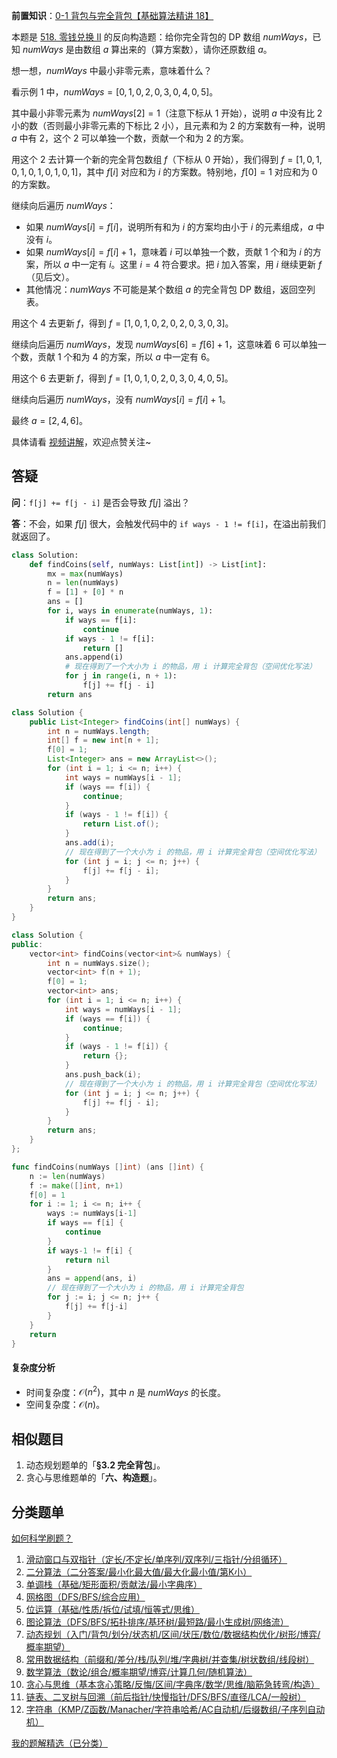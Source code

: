 **前置知识**：[0-1 背包与完全背包【基础算法精讲 18】](https://www.bilibili.com/video/BV16Y411v7Y6/)

本题是 [518. 零钱兑换 II](https://leetcode.cn/problems/coin-change-ii/) 的反向构造题：给你完全背包的 DP 数组 $\textit{numWays}$，已知 $\textit{numWays}$ 是由数组 $a$ 算出来的（算方案数），请你还原数组 $a$。

想一想，$\textit{numWays}$ 中最小非零元素，意味着什么？

看示例 1 中，$\textit{numWays} = [0,1,0,2,0,3,0,4,0,5]$。

其中最小非零元素为 $\textit{numWays}[2]=1$（注意下标从 $1$ 开始），说明 $a$ 中没有比 $2$ 小的数（否则最小非零元素的下标比 $2$ 小），且元素和为 $2$ 的方案数有一种，说明 $a$ 中有 $2$，这个 $2$ 可以单独一个数，贡献一个和为 $2$ 的方案。

用这个 $2$ 去计算一个新的完全背包数组 $f$（下标从 $0$ 开始），我们得到 $f = [1,0,1,0,1,0,1,0,1,0,1]$，其中 $f[i]$ 对应和为 $i$ 的方案数。特别地，$f[0]=1$ 对应和为 $0$ 的方案数。

继续向后遍历 $\textit{numWays}$：

- 如果 $\textit{numWays}[i] = f[i]$，说明所有和为 $i$ 的方案均由小于 $i$ 的元素组成，$a$ 中没有 $i$。
- 如果 $\textit{numWays}[i] = f[i]+1$，意味着 $i$ 可以单独一个数，贡献 $1$ 个和为 $i$ 的方案，所以 $a$ 中一定有 $i$。这里 $i=4$ 符合要求。把 $i$ 加入答案，用 $i$ 继续更新 $f$（见后文）。
- 其他情况：$\textit{numWays}$ 不可能是某个数组 $a$ 的完全背包 DP 数组，返回空列表。

用这个 $4$ 去更新 $f$，得到 $f =[1,0,1,0,2,0,2,0,3,0,3]$。

继续向后遍历 $\textit{numWays}$，发现 $\textit{numWays}[6] = f[6]+1$，这意味着 $6$ 可以单独一个数，贡献 $1$ 个和为 $4$ 的方案，所以 $a$ 中一定有 $6$。

用这个 $6$ 去更新 $f$，得到 $f =[1,0,1,0,2,0,3,0,4,0,5]$。

继续向后遍历 $\textit{numWays}$，没有 $\textit{numWays}[i] = f[i]+1$。

最终 $a=[2,4,6]$。

具体请看 [视频讲解](https://www.bilibili.com/video/BV1GCNRzgEYp/?t=9m14s)，欢迎点赞关注~

## 答疑

**问**：`f[j] += f[j - i]` 是否会导致 $f[j]$ 溢出？

**答**：不会，如果 $f[j]$ 很大，会触发代码中的 `if ways - 1 != f[i]`，在溢出前我们就返回了。

```py [sol-Python3]
class Solution:
    def findCoins(self, numWays: List[int]) -> List[int]:
        mx = max(numWays)
        n = len(numWays)
        f = [1] + [0] * n
        ans = []
        for i, ways in enumerate(numWays, 1):
            if ways == f[i]:
                continue
            if ways - 1 != f[i]:
                return []
            ans.append(i)
            # 现在得到了一个大小为 i 的物品，用 i 计算完全背包（空间优化写法）
            for j in range(i, n + 1):
                f[j] += f[j - i]
        return ans
```

```java [sol-Java]
class Solution {
    public List<Integer> findCoins(int[] numWays) {
        int n = numWays.length;
        int[] f = new int[n + 1];
        f[0] = 1;
        List<Integer> ans = new ArrayList<>();
        for (int i = 1; i <= n; i++) {
            int ways = numWays[i - 1];
            if (ways == f[i]) {
                continue;
            }
            if (ways - 1 != f[i]) {
                return List.of();
            }
            ans.add(i);
            // 现在得到了一个大小为 i 的物品，用 i 计算完全背包（空间优化写法）
            for (int j = i; j <= n; j++) {
                f[j] += f[j - i];
            }
        }
        return ans;
    }
}
```

```cpp [sol-C++]
class Solution {
public:
    vector<int> findCoins(vector<int>& numWays) {
        int n = numWays.size();
        vector<int> f(n + 1);
        f[0] = 1;
        vector<int> ans;
        for (int i = 1; i <= n; i++) {
            int ways = numWays[i - 1];
            if (ways == f[i]) {
                continue;
            }
            if (ways - 1 != f[i]) {
                return {};
            }
            ans.push_back(i);
            // 现在得到了一个大小为 i 的物品，用 i 计算完全背包（空间优化写法）
            for (int j = i; j <= n; j++) {
                f[j] += f[j - i];
            }
        }
        return ans;
    }
};
```

```go [sol-Go]
func findCoins(numWays []int) (ans []int) {
	n := len(numWays)
	f := make([]int, n+1)
	f[0] = 1
	for i := 1; i <= n; i++ {
		ways := numWays[i-1]
		if ways == f[i] {
			continue
		}
		if ways-1 != f[i] {
			return nil
		}
		ans = append(ans, i)
		// 现在得到了一个大小为 i 的物品，用 i 计算完全背包
		for j := i; j <= n; j++ {
			f[j] += f[j-i]
		}
	}
	return
}
```

#### 复杂度分析

- 时间复杂度：$\mathcal{O}(n^2)$，其中 $n$ 是 $\textit{numWays}$ 的长度。
- 空间复杂度：$\mathcal{O}(n)$。

## 相似题目

1. 动态规划题单的「**§3.2 完全背包**」。
2. 贪心与思维题单的「**六、构造题**」。

## 分类题单

[如何科学刷题？](https://leetcode.cn/circle/discuss/RvFUtj/)

1. [滑动窗口与双指针（定长/不定长/单序列/双序列/三指针/分组循环）](https://leetcode.cn/circle/discuss/0viNMK/)
2. [二分算法（二分答案/最小化最大值/最大化最小值/第K小）](https://leetcode.cn/circle/discuss/SqopEo/)
3. [单调栈（基础/矩形面积/贡献法/最小字典序）](https://leetcode.cn/circle/discuss/9oZFK9/)
4. [网格图（DFS/BFS/综合应用）](https://leetcode.cn/circle/discuss/YiXPXW/)
5. [位运算（基础/性质/拆位/试填/恒等式/思维）](https://leetcode.cn/circle/discuss/dHn9Vk/)
6. [图论算法（DFS/BFS/拓扑排序/基环树/最短路/最小生成树/网络流）](https://leetcode.cn/circle/discuss/01LUak/)
7. [动态规划（入门/背包/划分/状态机/区间/状压/数位/数据结构优化/树形/博弈/概率期望）](https://leetcode.cn/circle/discuss/tXLS3i/)
8. [常用数据结构（前缀和/差分/栈/队列/堆/字典树/并查集/树状数组/线段树）](https://leetcode.cn/circle/discuss/mOr1u6/)
9. [数学算法（数论/组合/概率期望/博弈/计算几何/随机算法）](https://leetcode.cn/circle/discuss/IYT3ss/)
10. [贪心与思维（基本贪心策略/反悔/区间/字典序/数学/思维/脑筋急转弯/构造）](https://leetcode.cn/circle/discuss/g6KTKL/)
11. [链表、二叉树与回溯（前后指针/快慢指针/DFS/BFS/直径/LCA/一般树）](https://leetcode.cn/circle/discuss/K0n2gO/)
12. [字符串（KMP/Z函数/Manacher/字符串哈希/AC自动机/后缀数组/子序列自动机）](https://leetcode.cn/circle/discuss/SJFwQI/)

[我的题解精选（已分类）](https://github.com/EndlessCheng/codeforces-go/blob/master/leetcode/SOLUTIONS.md)
